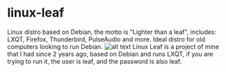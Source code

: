 # linux-leaf
Linux distro based on Debian, the motto is "Lighter than a leaf", includes: LXQT, Firefox, Thunderbird, PulseAudio and more. Ideal distro for old computers looking to run Debian.
![alt text](https://i.ibb.co/PcrPMtv/leaf.jpg)
Linux Leaf is a project of mine that I had since 2 years ago, based on Debian and runs LXQT, if you are trying to run it, the user is leaf, and the password is also leaf.
